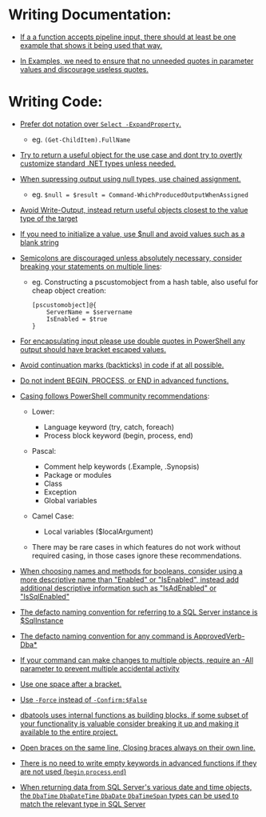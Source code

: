 # Writing Documentation:

* [If a a function accepts pipeline input, there should at least be one example that shows it being used that way.](https://trello.com/c/Aax7fm9M/52-if-a-a-function-accepts-pipeline-input-there-should-at-least-be-one-example-that-shows-it-being-used-that-way)


* [In Examples, we need to ensure that no unneeded quotes in parameter values and discourage useless quotes.](https://trello.com/c/rXl5jFf2/19-code-verbosity-quotes-when-not-required-semicolons-anything-else-that-doesnt-fit-in-name-usage)

# Writing Code:

* [Prefer dot notation over `Select -ExpandProperty`.](https://trello.com/c/p9c6clqP/59-using-get-childitem-fullname-or-get-childitem-select-expandproperty-fullname)
  * eg. `(Get-ChildItem).FullName`
    
* [Try to return a useful object for the use case and dont try to overtly customize standard .NET types unless needed.](https://trello.com/c/9qcfNYbo/60-do-we-need-to-consistently-output-the-same-type-of-objects-pscustomobject-vs-datatable-vs-out-dbadatatable-is-nice-but-has-a-per)

* [When supressing output using null types, use chained assignment.](https://trello.com/c/zraES2j3/43-null-name-f-some-string-vs-name-f-some-string-out-null)
  * eg. `$null = $result = Command-WhichProducedOutputWhenAssigned`

* [Avoid Write-Output, instead return useful objects closest to the value type of the target](https://trello.com/c/fWiKta1O/15-do-we-write-output-immediately-instead-of-gathering-results-and-waiting-until-the-end-of-the-function-to-return-them)

* [If you need to initialize a value, use $null and avoid values such as a blank string](https://trello.com/c/pvvSrLw7/38-use-null-instead-of-unless-otherwise-required-ie-in-a-pscustomobject-database-vs-database-null)

* [Semicolons are discouraged unless absolutely necessary, consider breaking your statements on multiple lines](https://trello.com/c/rXl5jFf2/19-code-verbosity-quotes-when-not-required-semicolons-anything-else-that-doesnt-fit-in-name-usage):
  * eg. Constructing a pscustomobject from a hash table, also useful for cheap object creation:

    ```
    [pscustomobject]@{
        ServerName = $servername
        IsEnabled = $true
    }
    ```
* [For encapsulating input please use double quotes in PowerShell any output should have bracket escaped values.](https://trello.com/c/rXl5jFf2/19-code-verbosity-quotes-when-not-required-semicolons-anything-else-that-doesnt-fit-in-name-usage)

* [Avoid continuation marks (backticks) in code if at all possible.](https://trello.com/c/Xja13fUY/20-do-we-have-guidelines-for-consistent-use-of-one-liners)

* [Do not indent BEGIN, PROCESS, or END in advanced functions.](https://trello.com/c/yaHYu157/7-how-to-properly-space-for-begin-process-end-0-spaces-from-the-left-line-spacing-can-be-ambiguous-when-using-single-line-scriptbl)

* [Casing follows PowerShell community recommendations](https://trello.com/c/MxprMJhU/5-casing-of-if-else-continue-return-begin-process-end):
  
  * Lower:
    * Language keyword (try, catch, foreach)
    * Process block keyword (begin, process, end)

  * Pascal:
    * Comment help keywords (.Example, .Synopsis)
    * Package or modules 
    * Class
    * Exception
    * Global variables
        
  * Camel Case:
    * Local variables ($localArgument)
    
  * There may be rare cases in which features do not work without required casing, in those cases ignore these recommendations.

* [When choosing names and methods for booleans, consider using a more descriptive name than "Enabled" or "IsEnabled", instead add additional descriptive information such as "IsAdEnabled" or "IsSqlEnabled"](https://trello.com/c/qfXBDHm8/39-isenabled-vs-status)

* [The defacto naming convention for referring to a SQL Server instance is $SqlInstance](https://trello.com/c/kViKul5u/2-sqlinstance-is-now-the-only-proper-way-to-name-your-sql-server-change-templates-to-accommodate-this)

* [The defacto naming convention for any command is ApprovedVerb-Dba*](https://trello.com/c/fDYHbAqV/3-all-commands-should-be-named-approvedverb-dba-even-copy-sql)

* [If your command can make changes to multiple objects, require an -All parameter to prevent multiple accidental activity](https://trello.com/c/esS4bdlg/61-do-we-need-to-add-additional-safety-in-invoking-state-modification-commands-for-all-commands-that-are-not-get-or-test-i-e-they-m)

* [Use one space after a bracket.](https://trello.com/c/Lb6rUOD4/37-how-should-spaces-must-come-after-brackets-where-object-whatever-eq-whatever)

* [Use `-Force` instead of `-Confirm:$False`](https://trello.com/c/OYaUyhMO/27-we-did-discuss-this-tweeted-with-msft-about-it-got-mixed-reviews-one-tweet-in-particular-lined-up-with-the-way-that-we-use-force)

* [dbatools uses internal functions as building blocks, if some subset of your functionality is valuable consider breaking it up and making it available to the entire project.](https://trello.com/c/Fhp7D8ts/41-can-we-push-the-use-of-internal-functions-as-modular-building-blocks-makes-code-reuse-much-easier-only-one-place-to-fix-if-ms-ch)

* [Open braces on the same line, Closing braces always on their own line.](https://trello.com/c/20GTHsQM/63-when-creating-script-blocks-create-a-bracket-on-new-line-http-www-poll-maker-com-results924522x3e366fd2-38)

* [There is no need to write empty keywords in advanced functions if they are not used (`begin`,`process`,`end`)](https://trello.com/c/NYtu5JUJ/40-do-we-want-to-use-an-empty-begin-and-empty-end-in-advanced-functions-when-we-have-no-code-to-place-in-the-script-block-please-le)

* [When returning data from SQL Server's various date and time objects, the `DbaTime` `DbaDateTime` `DbaDate` `DbaTimeSpan` types can be used to match the relevant type in SQL Server](https://trello.com/c/GCDR8xiJ/51-managing-timespan-objects-what-about-with-timespans-that-have-like-24-too-many-decimal-places-can-we-write-a-function-to-truncat)